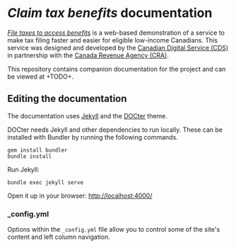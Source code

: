 # _Claim tax benefits_ documentation

[_File taxes to access benefits_](https://claim-tax-benefits.herokuapp.com/start) is a web-based demonstration of a service to make tax filing faster and easier for eligible low-income Canadians. This service was designed and developed by the [Canadian Digital Service (CDS)](https://digital.canada.ca/) in partnership with the [Canada Revenue Agency (CRA)](https://www.canada.ca/en/revenue-agency.html).

This repository contains companion documentation for the project and can be viewed at +TODO+.

## Editing the documentation

The documentation uses [Jekyll](http://jekyllrb.com/) and the [DOCter](https://github.com/cfpb/DOCter) theme.

DOCter needs Jekyll and other dependencies to run locally. These can be installed with Bundler by running the following commands.

```
gem install bundler
bundle install
```

Run Jekyll:

```
bundle exec jekyll serve
```

Open it up in your browser: <http://localhost:4000/>

### \_config.yml

Options within the `_config.yml` file allow you to control some of the site's content and left column navigation.
